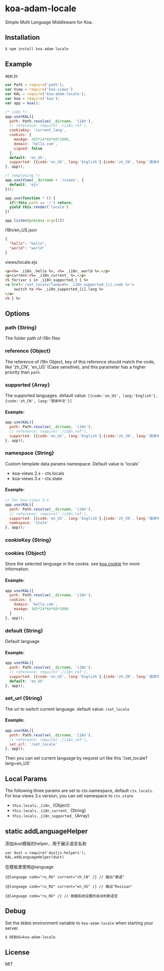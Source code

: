 # koa-adam-locale

 Simple Multi Language Middleware for Koa.

## Installation

```js
$ npm install koa-adam-locale
```

## Example
app.js:

```js
var Path = require('path');
var View = require('koa-views')
var KAL = require('koa-adam-locale');
var koa = require('koa');
var app = koa();

/* i18n */
app.use(KAL({
  path: Path.resolve(__dirname, 'i18n'),
  // reference: require('./i18n_ref'),
  cookieKey: 'current_lang',
  cookies: {
    maxAge: 365*24*60*60*1000,
    domain: 'hello.com',
    signed: false
  },
  default: 'en_US',
  supported: [{code:'en_US', lang:'English'},{code:'zh_CN', lang:'简体中文'}]
}, app));

/* templating */
app.use(View(__dirname + '/views', {
  default: 'ejs'
}));

app.use(function * () {
  if(!this.path == '/') return;
  yield this.render('locale')
})

app.listen(process.argv[2])
```
i18n/en_US.json
```json
{
  "hello": "hello",
  "world": "world"
}
```
views/locale.ejs

```html
<p><%= _i18n_.hello %>, <%= _i18n_.world %>.</p>
<p>current:<%= _i18n_current_ %>.</p>
<% for(var i in _i18n_supported_) { %>
<a href='/set_locale?lang=<%= _i18n_supported_[i].code %>'>
	switch to <%= _i18n_supported_[i].lang %>
</a>
<% } %>
```

## Options

### path {String}
The folder path of i18n files
### reference {Object}
The reference of i18n Object, key of this reference should match the code, like 'zh_CN', 'en_US' (Case sensitive),
and this parameter has a higher priority than `path`.
### supported {Array}
The supported languages. default value: `[{code:'en_US', lang:'English'},{code:'zh_CN', lang:'简体中文'}]`
#### Example:
```js
app.use(KAL({
  path: Path.resolve(__dirname, 'i18n'),
  // reference: require('./i18n_ref'),
  supported: [{code:'en_US', lang:'English'},{code:'zh_CN', lang:'简体中文'}]
}, app));
```

### namespace {String}
Custom template data params namespace. Default value is 'locals'  

* koa-views 2.x - ctx.locals
* koa-views 3.x - ctx.state

#### Example:
```js
// for koa-views 3.x
app.use(KAL({
  path: Path.resolve(__dirname, 'i18n'),
  // reference: require('./i18n_ref'),
  supported: [{code:'en_US', lang:'English'},{code:'zh_CN', lang:'简体中文'}],
  namespace: 'state'
}, app));
```

### cookieKey {String}

### cookies {Object}
Store the selected language in the cookie. see [koa cookie](http://koajs.com/#ctx-cookies-set-name-value-options-) for more information.
#### Example:
```js
app.use(KAL({
  path: Path.resolve(__dirname, 'i18n'),
  cookies: {
    domain: 'hello.com',
    maxAge: 365*24*60*60*1000
  }
}, app));
```

### default {String}
Default language
#### Example:
```js
app.use(KAL({
  path: Path.resolve(__dirname, 'i18n'),
  // reference: require('./i18n_ref'),
  supported: [{code:'en_US', lang:'English'},{code:'zh_CN', lang:'简体中文'}],
  default: 'en_US'
}, app));

```

### set_url {String}
The url to switch current language. default value: `/set_locale`
#### Example:
```js
app.use(KAL({
  path: Path.resolve(__dirname, 'i18n'),
  // reference: require('./i18n_ref'),
  set_url: '/set_locale'
}, app));

```
Then you can set current language by request url like this '/set_locale?lang=en_US'

## Local Params
The following three params are set to ctx.namespace, default `ctx.locals`. For koa-views 3.x version, you can set namespace to `ctx.state`
- `this.locals._i18n_` {Object}
- `this.locals._i18n_current_` {String}
- `this.locals._i18n_supported_` {Array}

## static addLanguageHelper
添加dust模板的helper，用于展示语言名称

```
var dust = require('dustjs-helpers');
KAL.addLanguageHelper(dust)
```

在模板里使用@language

```
{@language code="ru_RU" current="zh_CN" /} // 输出"俄语"

{@language code="ru_RU" current="en_US" /} // 输出"Russian"

{@language code="ru_RU" /} // 根据系统设置的自动判断语言
```

## Debug

Set the `DEBUG` environment variable to `koa-adam-locale` when starting your server.

```bash
$ DEBUG=koa-adam-locale
```

## License

  MIT
